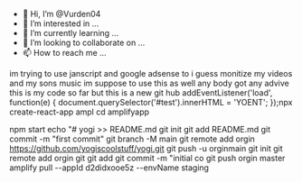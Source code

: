 - 👋 Hi, I’m @Vurden04
- 👀 I’m interested in ...
- 🌱 I’m currently learning ...
- 💞️ I’m looking to collaborate on ...
- 📫 How to reach me ...

<!---
Vurden04/Vurden04 is a ✨ special ✨ repository because its `README.md` (this file) appears on your GitHub profile.
You can click the Preview link to take a look at your changes.
--->
im trying to use janscript and google adsense to i guess monitize my videos and my sons music im suppose to use this as well any body got any advive 
this is my code so far but this is a new git hub 
addEventListener('load', function(e) {
  document.querySelector('#test').innerHTML = 'YOENT';
});npx create-react-app ampl
cd amplifyapp

npm start 
echo "# yogi >> README.md
git init 
git add README.md
git commit -m "first commit"
git branch -M main 
git remote add orgin https://github.com/yogiscoolstuff/yogi.git
git push -u orginmain 
git init
git remote add orgin git
git add
git commit -m "initial co
git push orgin master 
amplify pull --appId d2didxooe5z --envName staging 
<script async src="https://pagead2.googlesyndication.com/pagead/js/adsbygoogle.js?client=ca-pub-1900671982946410"
     crossorigin="anonymous"></script>
